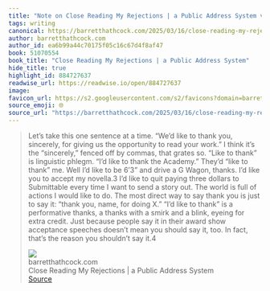 ```yaml
---
title: "Note on Close Reading My Rejections | a Public Address System via barretthathcock.com"
tags: writing
canonical: https://barretthathcock.com/2025/03/16/close-reading-my-rejections/
author: barretthathcock.com
author_id: ea6b99a44c70175f05c16c67d4f8af47
book: 51070554
book_title: "Close Reading My Rejections | a Public Address System"
hide_title: true
highlight_id: 884727637
readwise_url: https://readwise.io/open/884727637
image: 
favicon_url: https://s2.googleusercontent.com/s2/favicons?domain=barretthathcock.com
source_emoji: 🌐
source_url: "https://barretthathcock.com/2025/03/16/close-reading-my-rejections/#:~:text=Let%E2%80%99s%20take%20this,shouldn%E2%80%99t%20say%20it.4"
---
```


> Let’s take this one sentence at a time. “We’d like to thank you, sincerely, for giving us the opportunity to read your work.” I think it’s the “sincerely,” fenced off by commas, that grates so. “Like to thank” is linguistic phlegm. “I’d like to thank the Academy.” They’d “like to thank” me. Well I’d like to be 6’3” and drive a G Wagon, thanks. I’d like you to accept my novella.3 I’d like to quit paying three dollars to Submittable every time I want to send a story out. The world is full of actions I would like to do. The most direct way to say thank you is just to say it: “thank you, name, for doing X.” “I’d like to thank” is a performative thanks, a thanks with a smirk and a blink, eyeing for extra credit. Just because people say it in their award show acceptance speeches doesn’t mean you should say it, too. In fact, that’s the reason you shouldn’t say it.4
> <div class="quoteback-footer"><div class="quoteback-avatar"><img class="mini-favicon" src="https://s2.googleusercontent.com/s2/favicons?domain=barretthathcock.com"></div><div class="quoteback-metadata"><div class="metadata-inner"><span style="display:none">FROM:</span><div aria-label="barretthathcock.com" class="quoteback-author"> barretthathcock.com</div><div aria-label="Close Reading My Rejections | a Public Address System" class="quoteback-title"> Close Reading My Rejections | a Public Address System</div></div></div><div class="quoteback-backlink"><a target="_blank" aria-label="go to the full text of this quotation" rel="noopener" href="https://barretthathcock.com/2025/03/16/close-reading-my-rejections/#:~:text=Let%E2%80%99s%20take%20this,shouldn%E2%80%99t%20say%20it.4" class="quoteback-arrow"> Source</a></div></div>